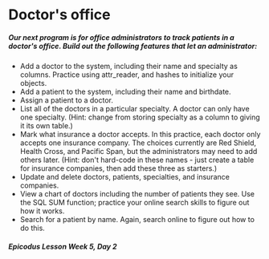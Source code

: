 # Doctor's office

##### Our next program is for office administrators to track patients in a doctor's office. Build out the following features that let an administrator:

* Add a doctor to the system, including their name and specialty as columns. Practice using attr_reader, and hashes to initialize your objects.
* Add a patient to the system, including their name and birthdate.
* Assign a patient to a doctor.
* List all of the doctors in a particular specialty. A doctor can only have one specialty. (Hint: change from storing specialty as a column to giving it its own table.)
* Mark what insurance a doctor accepts. In this practice, each doctor only accepts one insurance company. The choices currently are Red Shield, Health Cross, and Pacific Span, but the administrators may need to add others later. (Hint: don't hard-code in these names - just create a table for insurance companies, then add these three as starters.)
* Update and delete doctors, patients, specialties, and insurance companies.
* View a chart of doctors including the number of patients they see. Use the SQL SUM function; practice your online search skills to figure out how it works.
* Search for a patient by name. Again, search online to figure out how to do this.

##### Epicodus Lesson Week 5, Day 2
